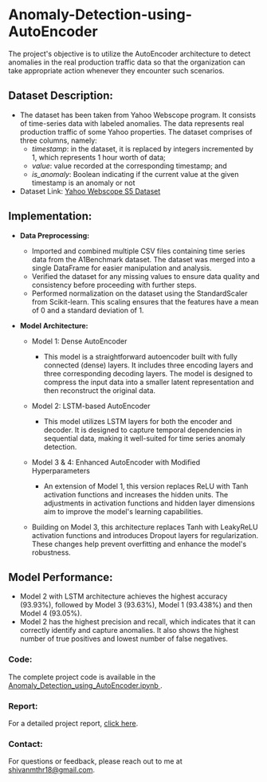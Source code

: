 # Anomaly-Detection-using-AutoEncoder

The project's objective is to utilize the AutoEncoder architecture to detect anomalies in the real production traffic data so that the organization can take appropriate action whenever they encounter such scenarios. 

## Dataset Description:

- The dataset has been taken from Yahoo Webscope program. It consists of time-series data with labeled anomalies. The data represents real production traffic of some Yahoo properties. The dataset comprises of three columns, namely:
  - _timestamp_: in the dataset, it is replaced by integers incremented by 1, which represents 1 hour worth of data;
  - _value_: value recorded at the corresponding timestamp; and
  - _is_anomaly_: Boolean indicating if the current value at the given timestamp is an anomaly or not
- Dataset Link: <a href = "https://webscope.sandbox.yahoo.com/catalog.php?datatype=s&did=70"> Yahoo Webscope S5 Dataset</a>

## Implementation:

- **Data Preprocessing:**
  - Imported and combined multiple CSV files containing time series data from the A1Benchmark dataset. The dataset was merged into a single DataFrame for easier manipulation and analysis.
  - Verified the dataset for any missing values to ensure data quality and consistency before proceeding with further steps.
  - Performed normalization on the dataset using the StandardScaler from Scikit-learn. This scaling ensures that the features have a mean of 0 and a standard deviation of 1. 

- **Model Architecture:**

  - Model 1: Dense AutoEncoder

    - This model is a straightforward autoencoder built with fully connected (dense) layers. It includes three encoding layers and three corresponding decoding layers. The model is designed to compress the input data into a smaller latent representation and then reconstruct the original data.

  - Model 2: LSTM-based AutoEncoder

    -  This model utilizes LSTM layers for both the encoder and decoder. It is designed to capture temporal dependencies in sequential data, making it well-suited for time series anomaly detection.

  - Model 3 & 4: Enhanced AutoEncoder with Modified Hyperparameters
    - An extension of Model 1, this version replaces ReLU with Tanh activation functions and increases the hidden units. The adjustments in activation functions and hidden layer dimensions aim to improve the model's learning capabilities. 
   
   - Building on Model 3, this architecture replaces Tanh with LeakyReLU activation functions and introduces Dropout layers for regularization. These changes help prevent overfitting and enhance the model's robustness. 

## Model Performance:
- Model 2 with LSTM architecture achieves the highest accuracy (93.93%), followed by Model 3 (93.63%), Model 1 (93.438%) and then Model 4 (93.05%).
- Model 2 has the highest precision and recall, which indicates that it can correctly identify and capture anomalies. It also shows the highest number of true positives and lowest number of false negatives.


### Code:

The complete project code is available in the <a href = "https://github.com/ShivanMathur/Anomaly-Detection-using-AutoEncoder/blob/main/Anomaly_Detection_using_AutoEncoder.ipynb"> Anomaly_Detection_using_AutoEncoder.ipynb </a>.

### Report:

For a detailed project report, <a href = "https://github.com/ShivanMathur/Anomaly-Detection-using-AutoEncoder/blob/main/report.pdf" > click here</a>.

### Contact:
For questions or feedback, please reach out to me at [shivanmthr18@gmail.com](mailto:shivanmthr18@gmail.com).
